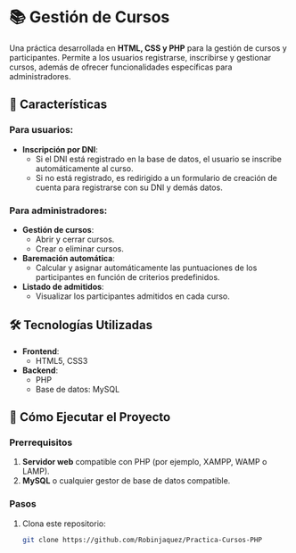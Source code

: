 # 📚 Gestión de Cursos  

Una práctica desarrollada en **HTML, CSS y PHP** para la gestión de cursos y participantes. Permite a los usuarios registrarse, inscribirse y gestionar cursos, además de ofrecer funcionalidades específicas para administradores.  

## 🌟 Características  

### Para usuarios:  
- **Inscripción por DNI**:  
  - Si el DNI está registrado en la base de datos, el usuario se inscribe automáticamente al curso.  
  - Si no está registrado, es redirigido a un formulario de creación de cuenta para registrarse con su DNI y demás datos.  

### Para administradores:  
- **Gestión de cursos**:  
  - Abrir y cerrar cursos.  
  - Crear o eliminar cursos.  
- **Baremación automática**:  
  - Calcular y asignar automáticamente las puntuaciones de los participantes en función de criterios predefinidos.  
- **Listado de admitidos**:  
  - Visualizar los participantes admitidos en cada curso.  

## 🛠️ Tecnologías Utilizadas  

- **Frontend**:  
  - HTML5, CSS3  
- **Backend**:  
  - PHP  
  - Base de datos: MySQL  

## 🚀 Cómo Ejecutar el Proyecto  

### Prerrequisitos  
1. **Servidor web** compatible con PHP (por ejemplo, XAMPP, WAMP o LAMP).  
2. **MySQL** o cualquier gestor de base de datos compatible.  

### Pasos  
1. Clona este repositorio:  
   ```bash
   git clone https://github.com/Robinjaquez/Practica-Cursos-PHP
